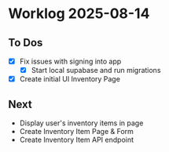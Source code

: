 # Worklog 2025-08-14

## To Dos

- [x] Fix issues with signing into app
  - [x] Start local supabase and run migrations
- [x] Create initial UI Inventory Page

## Next

- Display user's inventory items in page
- Create Inventory Item Page & Form
- Create Inventory Item API endpoint
